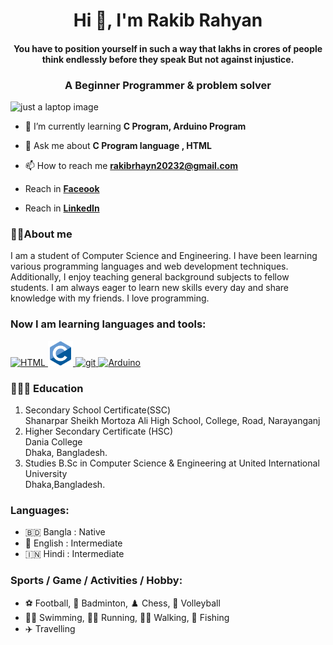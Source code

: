<h1 align="center">Hi 👋, I'm Rakib Rahyan</h1>
<h4 align="center">You have to position yourself in such a way that lakhs in crores of people think endlessly before they speak But not against injustice.</h4>
<h3 align="center">A Beginner Programmer & problem solver</h3>

<p align="left"> <img src="https://thumbor.forbes.com/thumbor/fit-in/1290x/https://www.forbes.com/advisor/wp-content/uploads/2023/07/computer-coding.jpg" alt="just a laptop image" /> </p>


- 🌱 I’m currently learning **C Program, Arduino Program**

- 💬 Ask me about **C Program language , HTML**

- 📫 How to reach me **rakibrhayn20232@gmail.com**</br>
- Reach in <a href="https://www.facebook.com/profile.php?id=61556517414774">**Faceook**</b><a>
- Reach in <a href="https://www.linkedin.com/feed/?trk=guest_homepage-basic_google-one-tap-submit">**LinkedIn**</b><a>

<h3>
    🙋‍♂️About me
</h3>
<p>
    I am a student of Computer Science and Engineering. I have been learning various programming languages and web development techniques. Additionally, I enjoy teaching general background subjects to fellow students. I am always eager to learn new skills every day and share knowledge with my friends. I love programming. 
</p>
<h3 align="left">
    Now I am learning languages and tools:
</h3>
<p align="left"> 
    <a href="https://developer.mozilla.org/en-US/docs/Web/HTML" target="_blank" rel="noreferrer">
        <img src="https://encrypted-tbn0.gstatic.com/images?q=tbn:ANd9GcRsubI1xnS2EsbFC7IKOtHXy3o2yp5zNGHX8-mLk-0nVw&s" alt="HTML" width="40" height="40"/>
    </a>
    <a href="https://www.cprogramming.com/" target="_blank" rel="noreferrer"> 
        <img src="https://raw.githubusercontent.com/devicons/devicon/master/icons/c/c-original.svg" alt="c" width="40" height="40"/> 
    </a> 
    <a href="https://git-scm.com/" target="_blank" rel="noreferrer"> 
        <img src="https://www.vectorlogo.zone/logos/git-scm/git-scm-icon.svg" alt="git" width="40" height="40"/> 
    </a> 
    <a href="https://docs.arduino.cc/learn/" target="_blank" rel="noreferrer"> 
        <img src="https://upload.wikimedia.org/wikipedia/commons/8/87/Arduino_Logo.svg" alt="Arduino" width="40" height="40"/> 
    </a> 
</p>
<div>
    <h3>
        👨🏻‍🎓   Education
    </h3>
    <nav>
        <ol>
            <li>
                Secondary School Certificate(SSC)<br>
                Shanarpar Sheikh Mortoza Ali High School, College, Road, Narayanganj
            </li>
            <li>
                Higher Secondary Certificate (HSC) <br>
                Dania College <br>
                Dhaka, Bangladesh.
            </li>
            <li>
                Studies B.Sc in Computer Science & Engineering at United International University 
                </br>
                Dhaka,Bangladesh.
            </li>
        </ol>
    </nav>
</div>
<div>
<h3>
    Languages:
</h3>
    <nav>
        <ul>
            <li>🇧🇩 Bangla : Native</li>
            <li>🏴󠁧󠁢󠁥󠁮󠁧󠁿 English : Intermediate</li>
            <li>🇮🇳 Hindi : Intermediate</li>
        </ul>
    </nav>
</div>
<div>
<h3>
    Sports / Game / Activities / Hobby:
</h3>
    <nav>
        <ul>
            <li>⚽ Football, 🏸 Badminton, ♟️ Chess, 🏐 Volleyball</li>
            <li>🏊‍♂️ Swimming, 🏃‍♂️ Running, 🚶‍♂️ Walking, 🎣 Fishing</li>
            <li>✈️ Travelling
            </li>
        </ul>
    </nav>
</div>
